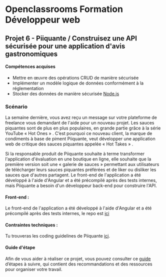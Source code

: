 # Openclassrooms Formation Développeur web
## Projet 6 - Piiquante / Construisez une API sécurisée pour une application d'avis gastronomiques


#### Compétences acquises

-   Mettre en œuvre des opérations CRUD de manière sécurisée
-   Implémenter un modèle logique de données conformément à la réglementation
-   Stocker des données de manière sécurisée
[Node.js](https://img.shields.io/badge/Node.js-%20-blue)

### Scénario

La semaine dernière, vous avez reçu un message sur votre plateforme de freelance vous demandant de l'aide pour un nouveau projet. Les sauces piquantes sont de plus en plus populaires, en grande partie grâce à la série YouTube « Hot Ones » . C’est pourquoi ce nouveau client, la marque de condiments à base de piment Piiquante, veut développer une application web de critique des sauces piquantes appelée « Hot Takes » .

Si la responsable produit de Piiquante souhaite à terme transformer l'application d'évaluation en une boutique en ligne, elle souhaite que la première version soit une « galerie de sauces » permettant aux utilisateurs de télécharger leurs sauces piquantes préférées et de liker ou disliker les sauces que d'autres partagent. Le front-end de l'application a été développé à l'aide d'Angular et a été précompilé après des tests internes, mais Piiquante a besoin d'un développeur back-end pour construire l'API.


 #### Front-end : 
 Le front-end de l'application a été développé à l'aide d'Angular et a été précompilé après des tests internes, le repo est [ici](https://github.com/OpenClassrooms-Student-Center/Web-Developer-P6)


 #### Contraintes techniques : 
 Tu trouveras les coding guidelines de Piiquante  [ici](https://s3.eu-west-1.amazonaws.com/course.oc-static.com/projects/DWJ_FR_P6/Requirements_DW_P6.pdf).
 

 #### Guide d'étape

Afin de vous aider à réaliser ce projet, vous pouvez consulter ce [guide](https://s3.eu-west-1.amazonaws.com/course.oc-static.com/projects/DWJ_FR_P6/Guide+E%CC%81tapes+Cle%CC%81s_DW_P6.pdf) d’étapes à suivre, qui contient des recommandations et des ressources pour organiser votre travail.


